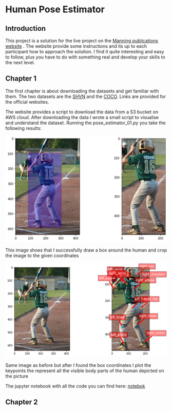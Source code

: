 # Human Pose Estimator

## Introduction
This project is a solution for the live project on the [Manning publications website](https://www.manning.com/)
. The website provide some instructions and its up to each participant how to approach the solution. I find it quite interesting
and easy to follow, plus you have to do with something real and develop your skills to the next level.

## Chapter 1
The first chapter is about downloading the datasets and get familiar with them. The two datasets are the [SHVN](http://ufldl.stanford.edu/housenumbers/) 
and the [COCO](https://cocodataset.org/#keypoints-2017). Links are provided for the official websites.

The website provides a script to download the data from a S3 bucket on AWS cloud. After downloading the data 
I wrote a small script to visualise and understand the dataset. Running the pose_estimator_01.py you take the 
following results:

![img](static/image_with_box.png)

This image shoes that I successfully draw a box around the human and crop the image to the given coordinates

![img](static/image_with_keypoints.png)

Same image as before but after I found the box coordinates I plot the keypoints the represent all the visible
body parts of the human depicted on the picture

The jupyter notebook with all the code you can find here: [notebok]('/01.HumanPoseEstimator.ipynb')

## Chapter 2
